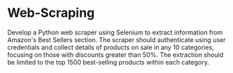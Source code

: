 # Web-Scraping
Develop a Python web scraper using Selenium to extract information from Amazon's Best Sellers section.
The scraper should authenticate using user credentials and collect details of products on sale in any 10 categories, focusing on those with discounts greater than 50%. The extraction should be limited to the top 1500 best-selling products within each category.
